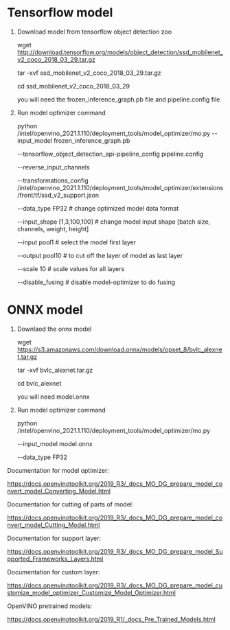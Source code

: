 # Tensorflow model
1. Download model from tensorflow object detection zoo

   wget http://download.tensorflow.org/models/object_detection/ssd_mobilenet_v2_coco_2018_03_29.tar.gz

   tar -xvf ssd_mobilenet_v2_coco_2018_03_29.tar.gz

   cd ssd_mobilenet_v2_coco_2018_03_29 
   
   you will need the frozen_inference_graph.pb file and pipeline.config file
   
2. Run model optimizer command

   python <PATH>/intel/openvino_2021.1.110/deployment_tools/model_optimizer/mo.py 
   --input_model frozen_inference_graph.pb 
   
   --tensorflow_object_detection_api-pipeline_config pipeline.config 
   
   --reverse_input_channels 
   
   --transformations_config <PATH>/intel/openvino_2021.1.110/deployment_tools/model_optimizer/extensions/front/tf/ssd_v2_support.json
   
   --data_type FP32   # change optimized model data format
   
   --input_shape [1,3,100,100]   # change model input shape  [batch size, channels, weight, height]
   
   --input pool1  # select the model first layer
   
   --output pool10 # to cut off the layer of model as last layer
   
   --scale 10 # scale values for all layers
   
   --disable_fusing # disable model-optimizer to do fusing


# ONNX model
1. Downlaod the onnx model

   wget https://s3.amazonaws.com/download.onnx/models/opset_8/bvlc_alexnet.tar.gz

   tar -xvf bvlc_alexnet.tar.gz

   cd bvlc_alexnet

   you will need model.onnx

2. Run model optimizer command

   python <PATH>/intel/openvino_2021.1.110/deployment_tools/model_optimizer/mo.py 
   
   --input_model model.onnx 
   
   --data_type FP32
   
Documentation for model optimizer:

https://docs.openvinotoolkit.org/2019_R3/_docs_MO_DG_prepare_model_convert_model_Converting_Model.html

Documentation for cutting of parts of model:

https://docs.openvinotoolkit.org/2019_R3/_docs_MO_DG_prepare_model_convert_model_Cutting_Model.html

Documentation for support layer:

https://docs.openvinotoolkit.org/2019_R3/_docs_MO_DG_prepare_model_Supported_Frameworks_Layers.html

Documentation for custom layer:

https://docs.openvinotoolkit.org/2019_R3/_docs_MO_DG_prepare_model_customize_model_optimizer_Customize_Model_Optimizer.html

OpenVINO pretrained models:

https://docs.openvinotoolkit.org/2019_R1/_docs_Pre_Trained_Models.html
